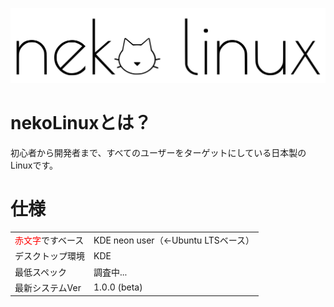 <!-- <img src="https://user-images.githubusercontent.com/67790884/132131853-6d83049d-5763-4fff-9bcf-9304fd41f193.jpg"> -->
![エビフライトライアングル](../nekolinux.svg "サンプル")
# nekoLinuxとは？
初心者から開発者まで、すべてのユーザーをターゲットにしている日本製のLinuxです。

# 仕様
|||
|-|-|
|<span style="color: red; ">赤文字</span>ですベース|KDE neon user（←Ubuntu LTSベース）|
|デスクトップ環境|KDE|
|最低スペック|調査中...|
|最新システムVer|1.0.0 (beta)|

# 